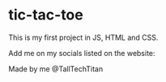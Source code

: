# tic-tac-toe

This is my first project in JS, HTML and CSS. 

Add me on my socials listed on the website:


Made by me @TallTechTitan
